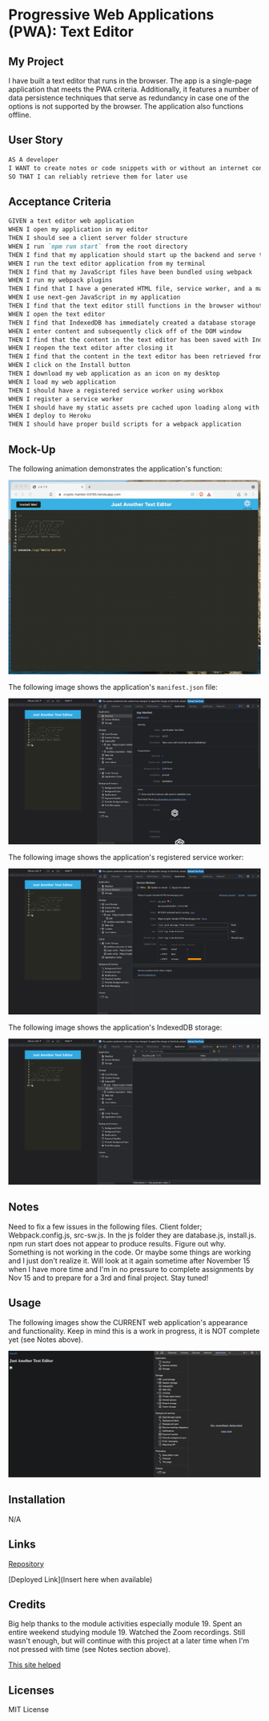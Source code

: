 # Progressive Web Applications (PWA): Text Editor

## My Project

I have built a text editor that runs in the browser. The app is a single-page application that meets the PWA criteria. Additionally, it features a number of data persistence techniques that serve as redundancy in case one of the options is not supported by the browser. The application also functions offline.

## User Story

```md
AS A developer
I WANT to create notes or code snippets with or without an internet connection
SO THAT I can reliably retrieve them for later use
```

## Acceptance Criteria

```md
GIVEN a text editor web application
WHEN I open my application in my editor
THEN I should see a client server folder structure
WHEN I run `npm run start` from the root directory
THEN I find that my application should start up the backend and serve the client
WHEN I run the text editor application from my terminal
THEN I find that my JavaScript files have been bundled using webpack
WHEN I run my webpack plugins
THEN I find that I have a generated HTML file, service worker, and a manifest file
WHEN I use next-gen JavaScript in my application
THEN I find that the text editor still functions in the browser without errors
WHEN I open the text editor
THEN I find that IndexedDB has immediately created a database storage
WHEN I enter content and subsequently click off of the DOM window
THEN I find that the content in the text editor has been saved with IndexedDB
WHEN I reopen the text editor after closing it
THEN I find that the content in the text editor has been retrieved from our IndexedDB
WHEN I click on the Install button
THEN I download my web application as an icon on my desktop
WHEN I load my web application
THEN I should have a registered service worker using workbox
WHEN I register a service worker
THEN I should have my static assets pre cached upon loading along with subsequent pages and static assets
WHEN I deploy to Heroku
THEN I should have proper build scripts for a webpack application
```

## Mock-Up

The following animation demonstrates the application's function:

![Demonstration of the finished Module 19 Challenge being used in the browser and then installed.](./Assets/00-demo.gif)

The following image shows the application's `manifest.json` file:

![Demonstration of the finished Module 19 Challenge with a manifest file in the browser.](./Assets/01-manifest.png)

The following image shows the application's registered service worker:

![Demonstration of the finished Module 19 Challenge with a registered service worker in the browser.](./Assets/02-service-worker.png)

The following image shows the application's IndexedDB storage:

![Demonstration of the finished Module 19 Challenge with a IndexedDB storage named 'jate' in the browser.](./Assets/03-idb-storage.png)

## Notes

Need to fix a few issues in the following files. Client folder; Webpack.config.js, src-sw.js. In the js folder they are database.js, install.js. npm run start does not appear to produce results. Figure out why. Something is not working in the code. Or maybe some things are working and I just don't realize it. Will look at it again sometime after November 15 when I have more time and I'm in no pressure to complete assignments by Nov 15 and to prepare for a 3rd and final project. Stay tuned! 

## Usage

The following images show the CURRENT web application's appearance and functionality. Keep in mind this is a work in progress, it is NOT complete yet (see Notes above).

![Just Another Text Editor](./Assets/Home.png) 

## Installation

N/A

## Links

[Repository](https://github.com/Gera1313/19-text-editor)

[Deployed Link](Insert here when available)

## Credits

Big help thanks to the module activities especially module 19. Spent an entire weekend studying module 19. Watched the Zoom recordings. Still wasn't enough, but will continue with this project at a later time when I'm not pressed with time (see Notes section above).

[This site helped](https://web.dev/codelab-make-installable/)

## Licenses

MIT License

